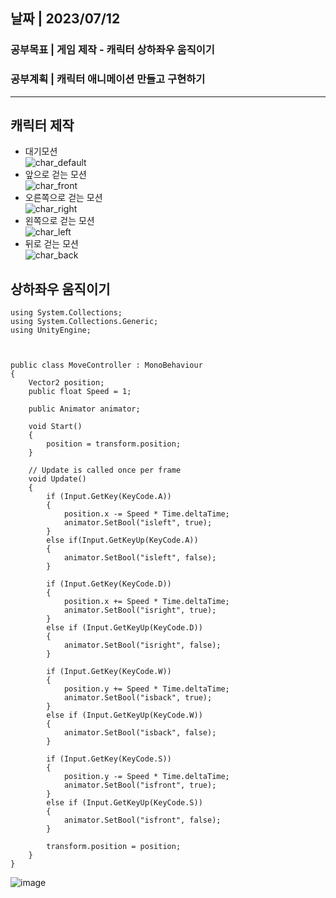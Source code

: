 ## 날짜 | 2023/07/12   
### 공부목표 | 게임 제작 - 캐릭터 상하좌우 움직이기   
### 공부계획 | 캐릭터 애니메이션 만들고 구현하기
* * *
## 캐릭터 제작
- 대기모션   
![char_default](https://github.com/sangim04/2023_Caerang_Study/assets/128368686/acca695b-301a-44bd-af1a-49609ea64465)   
- 앞으로 걷는 모션   
![char_front](https://github.com/sangim04/2023_Caerang_Study/assets/128368686/f9cbf986-6775-431b-aea6-6013a30cd022)   
- 오른쪽으로 걷는 모션   
![char_right](https://github.com/sangim04/2023_Caerang_Study/assets/128368686/93715d91-bb6f-4f90-a2d3-9c34b00c67d0)   
- 왼쪽으로 걷는 모션   
![char_left](https://github.com/sangim04/2023_Caerang_Study/assets/128368686/29798eae-3ba4-4f95-932e-f9f1ffdb0354)   
- 뒤로 걷는 모션   
![char_back](https://github.com/sangim04/2023_Caerang_Study/assets/128368686/b86a667f-406c-45ce-acfb-f83942016c49)   

## 상하좌우 움직이기

```
using System.Collections;
using System.Collections.Generic;
using UnityEngine;



public class MoveController : MonoBehaviour
{
    Vector2 position;
    public float Speed = 1;

    public Animator animator;

    void Start()
    {
        position = transform.position;
    }

    // Update is called once per frame
    void Update()
    {
        if (Input.GetKey(KeyCode.A))
        {
            position.x -= Speed * Time.deltaTime;
            animator.SetBool("isleft", true);
        }
        else if(Input.GetKeyUp(KeyCode.A))
        {
            animator.SetBool("isleft", false);
        }
            
        if (Input.GetKey(KeyCode.D))
        {
            position.x += Speed * Time.deltaTime;
            animator.SetBool("isright", true);
        }
        else if (Input.GetKeyUp(KeyCode.D))
        {
            animator.SetBool("isright", false);
        }

        if (Input.GetKey(KeyCode.W))
        {
            position.y += Speed * Time.deltaTime;
            animator.SetBool("isback", true);
        }
        else if (Input.GetKeyUp(KeyCode.W))
        {
            animator.SetBool("isback", false);
        }

        if (Input.GetKey(KeyCode.S))
        {
            position.y -= Speed * Time.deltaTime;
            animator.SetBool("isfront", true);
        }
        else if (Input.GetKeyUp(KeyCode.S))
        {
            animator.SetBool("isfront", false);
        }

        transform.position = position;
    }
}

```
![image](https://github.com/sangim04/2023_Caerang_Study/assets/128368686/ba75539d-e682-433e-8442-27bf751f62aa)

